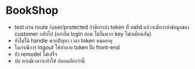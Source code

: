 # BookShop
* test ผ่าน route /user/protected ถ้ามีการส่ง token ที่ valid แล้วจะมีการส่งข้อมูลของ customer กลับไป (อย่าลืม login ก่อน ไม่งั้นพวก key ไม่เหมือนกัน)
* ยังไม่ได้ handle พวกปัญหา เวลา token หมดอายุ 
* ในกรณีการ logout ให้ทำลาย token ฝั่ง front-end
* ยัง remodel ไม่เสร็จ
* ปล หากมีเวลาจะทำให้ ปลอดภัยกว่านี้
